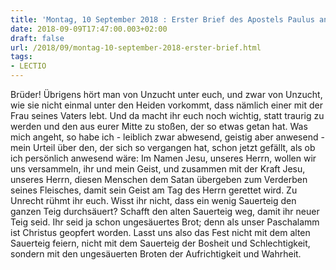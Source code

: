 ```yaml
---
title: 'Montag, 10 September 2018 : Erster Brief des Apostels Paulus an die Korinther 5,1-8.'
date: 2018-09-09T17:47:00.003+02:00
draft: false
url: /2018/09/montag-10-september-2018-erster-brief.html
tags: 
- LECTIO
---
```


Brüder! Übrigens hört man von Unzucht unter euch, und zwar von Unzucht, wie sie nicht einmal unter den Heiden vorkommt, dass nämlich einer mit der Frau seines Vaters lebt. Und da macht ihr euch noch wichtig, statt traurig zu werden und den aus eurer Mitte zu stoßen, der so etwas getan hat. Was mich angeht, so habe ich - leiblich zwar abwesend, geistig aber anwesend - mein Urteil über den, der sich so vergangen hat, schon jetzt gefällt, als ob ich persönlich anwesend wäre: Im Namen Jesu, unseres Herrn, wollen wir uns versammeln, ihr und mein Geist, und zusammen mit der Kraft Jesu, unseres Herrn, diesen Menschen dem Satan übergeben zum Verderben seines Fleisches, damit sein Geist am Tag des Herrn gerettet wird. Zu Unrecht rühmt ihr euch. Wisst ihr nicht, dass ein wenig Sauerteig den ganzen Teig durchsäuert? Schafft den alten Sauerteig weg, damit ihr neuer Teig seid. Ihr seid ja schon ungesäuertes Brot; denn als unser Paschalamm ist Christus geopfert worden. Lasst uns also das Fest nicht mit dem alten Sauerteig feiern, nicht mit dem Sauerteig der Bosheit und Schlechtigkeit, sondern mit den ungesäuerten Broten der Aufrichtigkeit und Wahrheit.